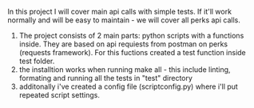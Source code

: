 In this project I will cover main api calls with simple tests. If it'll work normally and will be easy to maintain - we will cover all perks api calls.

1. The project consists of 2 main parts: python scripts with a functions inside. They are based on api requiests from postman on perks (requests framework). For this fuctions created a test function inside test folder.
2. the installtion works when running make all - this include linting, formating and running all the tests in "test" directory
3. additonally i've created a config file (scriptconfig.py) where i'll put repeated script settings.